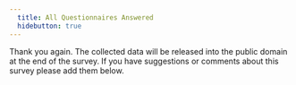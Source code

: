 ```yaml
---
  title: All Questionnaires Answered
  hidebutton: true
---
```


Thank you again. The collected data will be released into the public domain at 
the end of the survey. If you have suggestions or comments about this survey 
please add them below.
